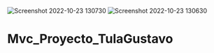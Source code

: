![Screenshot 2022-10-23 130730](https://user-images.githubusercontent.com/43005719/197403062-d70cb97a-6750-4f65-8f21-f20129c2baac.png)
![Screenshot 2022-10-23 130630](https://user-images.githubusercontent.com/43005719/197403066-8584040f-21fc-47c3-9708-11be4ce48e7d.png)
# Mvc_Proyecto_TulaGustavo

